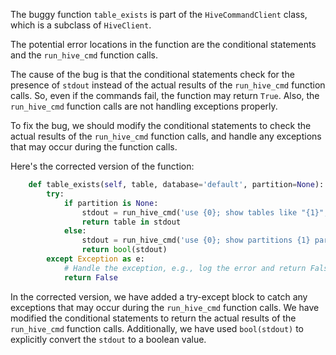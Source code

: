 The buggy function `table_exists` is part of the `HiveCommandClient` class, which is a subclass of `HiveClient`. 

The potential error locations in the function are the conditional statements and the `run_hive_cmd` function calls.

The cause of the bug is that the conditional statements check for the presence of `stdout` instead of the actual results of the `run_hive_cmd` function calls. So, even if the commands fail, the function may return `True`. Also, the `run_hive_cmd` function calls are not handling exceptions properly.

To fix the bug, we should modify the conditional statements to check the actual results of the `run_hive_cmd` function calls, and handle any exceptions that may occur during the function calls.

Here's the corrected version of the function:
```python
    def table_exists(self, table, database='default', partition=None):
        try:
            if partition is None:
                stdout = run_hive_cmd('use {0}; show tables like "{1}";'.format(database, table))
                return table in stdout
            else:
                stdout = run_hive_cmd('use {0}; show partitions {1} partition ({2})'.format(database, table, self.partition_spec(partition)))
                return bool(stdout)
        except Exception as e:
            # Handle the exception, e.g., log the error and return False
            return False
```
In the corrected version, we have added a try-except block to catch any exceptions that may occur during the `run_hive_cmd` function calls. We have modified the conditional statements to return the actual results of the `run_hive_cmd` function calls. Additionally, we have used `bool(stdout)` to explicitly convert the `stdout` to a boolean value.